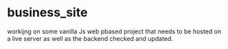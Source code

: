 # business_site
workijng on some vanilla Js web pbased project that needs to be hosted on a live server as well as the backend checked and updated.
